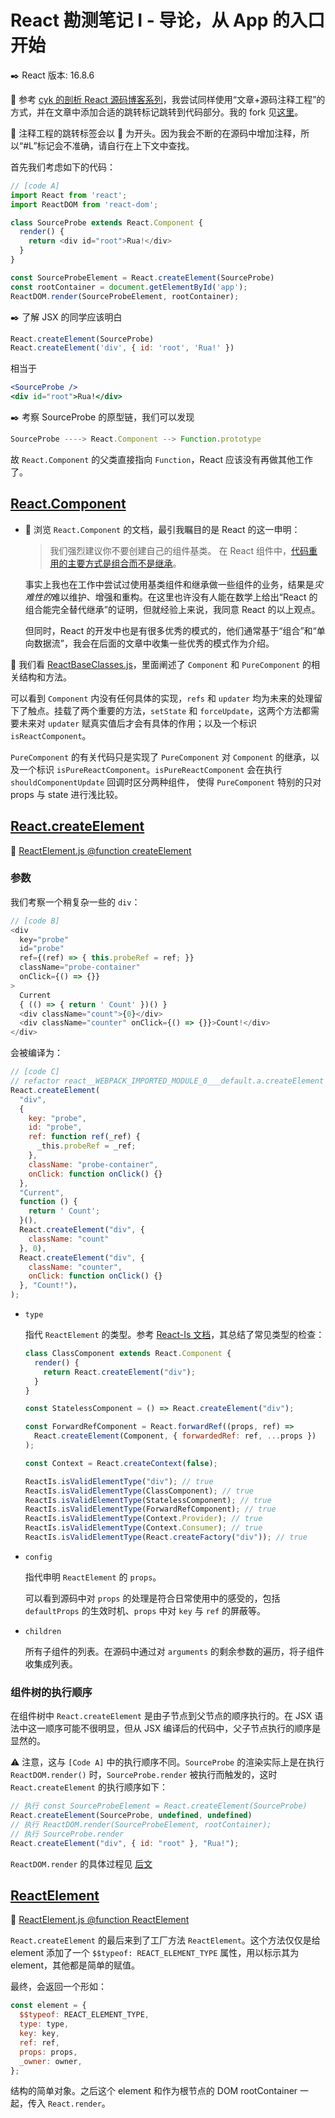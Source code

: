 # React 勘测笔记 I - 导论，从 App 的入口开始

:black_nib: React 版本: 16.8.6

:beers: 参考 [cyk 的剖析 React 源码博客系列](https://juejin.im/post/5cbae9a8e51d456e2809fba3)，我尝试同样使用“文章+源码注释工程”的方式，并在文章中添加合适的跳转标记跳转到代码部分。我的 fork 见[这里](https://github.com/TAUnionOtto/react-interpretation)。

:dolphin: 注释工程的跳转标签会以 :dolphin: 为开头。因为我会不断的在源码中增加注释，所以“#L”标记会不准确，请自行在上下文中查找。

首先我们考虑如下的代码：

```js
// [code A]
import React from 'react';
import ReactDOM from 'react-dom';

class SourceProbe extends React.Component {
  render() {
    return <div id="root">Rua!</div>
  }
}

const SourceProbeElement = React.createElement(SourceProbe)
const rootContainer = document.getElementById('app');
ReactDOM.render(SourceProbeElement, rootContainer);
```

:black_nib: 了解 JSX 的同学应该明白

  ```js
  React.createElement(SourceProbe)
  React.createElement('div', { id: 'root', 'Rua!' })
  ```

  相当于

  ```jsx
  <SourceProbe />
  <div id="root">Rua!</div>
  ```

:black_nib: 考察 SourceProbe 的原型链，我们可以发现

  ```js
  SourceProbe ----> React.Component --> Function.prototype
  ```

  故 `React.Component` 的父类直接指向 `Function`，React 应该没有再做其他工作了。

## [React.Component](https://zh-hans.reactjs.org/docs/react-component.html)

- :watermelon: 浏览 `React.Component` 的文档，最引我瞩目的是 React 的这一申明：

  > 我们强烈建议你不要创建自己的组件基类。 在 React 组件中，[代码重用的主要方式是组合而不是继承](https://zh-hans.reactjs.org/docs/composition-vs-inheritance.html)。

  事实上我也在工作中尝试过使用基类组件和继承做一些组件的业务，结果是*灾难性的*难以维护、增强和重构。在这里也许没有人能在数学上给出“React 的组合能完全替代继承”的证明，但就经验上来说，我同意 React 的以上观点。

  但同时，React 的开发中也是有很多优秀的模式的，他们通常基于“组合”和“单向数据流”，我会在后面的文章中收集一些优秀的模式作为介绍。

:dolphin: 我们看 [ReactBaseClasses.js](https://github.com/TAUnionOtto/react-interpretation/blob/master/packages/react/src/ReactBaseClasses.js)，里面阐述了 `Component` 和 `PureComponent` 的相关结构和方法。

可以看到 `Component` 内没有任何具体的实现，`refs` 和 `updater` 均为未来的处理留下了触点。挂载了两个重要的方法，`setState` 和 `forceUpdate`，这两个方法都需要未来对 `updater` 赋真实值后才会有具体的作用；以及一个标识 `isReactComponent`。

`PureComponent` 的有关代码只是实现了 `PureComponent` 对 `Component` 的继承，以及一个标识 `isPureReactComponent`。`isPureReactComponent` 会在执行 `shouldComponentUpdate` 回调时区分两种组件， 使得 `PureComponent` 特别的只对 props 与 state 进行浅比较。

## [React.createElement](https://zh-hans.reactjs.org/docs/react-api.html#createelement)

:dolphin: [ReactElement.js @function createElement](https://github.com/TAUnionOtto/react-interpretation/blob/master/packages/react/src/ReactElement.js#188)

### 参数

我们考察一个稍复杂一些的 `div`：

```js
// [code B]
<div
  key="probe"
  id="probe"
  ref={(ref) => { this.probeRef = ref; }}
  className="probe-container"
  onClick={() => {}}
>
  Current
  { (() => { return ' Count' })() }
  <div className="count">{0}</div>
  <div className="counter" onClick={() => {}}>Count!</div>
</div>
```

会被编译为：

```js
// [code C]
// refactor react__WEBPACK_IMPORTED_MODULE_0___default.a.createElement as React.createElement
React.createElement(
  "div",
  {
    key: "probe",
    id: "probe",
    ref: function ref(_ref) {
      _this.probeRef = _ref;
    },
    className: "probe-container",
    onClick: function onClick() {}
  },
  "Current",
  function () {
    return ' Count';
  }(),
  React.createElement("div", {
    className: "count"
  }, 0),
  React.createElement("div", {
    className: "counter",
    onClick: function onClick() {}
  }, "Count!")，
);
```

- `type`

  指代 `ReactElement` 的类型。参考 [React-Is 文档](https://github.com/TAUnionOtto/react-interpretation/blob/master/packages/react-is/README.md)，其总结了常见类型的检查：

  ```js
  class ClassComponent extends React.Component {
    render() {
      return React.createElement("div");
    }
  }

  const StatelessComponent = () => React.createElement("div");

  const ForwardRefComponent = React.forwardRef((props, ref) =>
    React.createElement(Component, { forwardedRef: ref, ...props })
  );

  const Context = React.createContext(false);

  ReactIs.isValidElementType("div"); // true
  ReactIs.isValidElementType(ClassComponent); // true
  ReactIs.isValidElementType(StatelessComponent); // true
  ReactIs.isValidElementType(ForwardRefComponent); // true
  ReactIs.isValidElementType(Context.Provider); // true
  ReactIs.isValidElementType(Context.Consumer); // true
  ReactIs.isValidElementType(React.createFactory("div")); // true
  ```

- `config`

  指代申明 `ReactElement` 的 `props`。

  可以看到源码中对 `props` 的处理是符合日常使用中的感受的，包括 `defaultProps` 的生效时机、`props` 中对 `key` 与 `ref` 的屏蔽等。

- `children`

  所有子组件的列表。在源码中通过对 `arguments` 的剩余参数的遍历，将子组件收集成列表。

### 组件树的执行顺序

在组件树中 `React.createElement` 是由子节点到父节点的顺序执行的。在 JSX 语法中这一顺序可能不很明显，但从 JSX 编译后的代码中，父子节点执行的顺序是显然的。

:warning: 注意，这与 `[Code A]` 中的执行顺序不同。`SourceProbe` 的渲染实际上是在执行 `ReactDOM.render()` 时，`SourceProbe.render` 被执行而触发的，这时 `React.createElement` 的执行顺序如下：

```js
// 执行 const SourceProbeElement = React.createElement(SourceProbe)
React.createElement(SourceProbe, undefined, undefined)
// 执行 ReactDOM.render(SourceProbeElement, rootContainer);
// 执行 SourceProbe.render
React.createElement("div", { id: "root" }, "Rua!");
```

`ReactDOM.render` 的具体过程见 [后文](https://github.com/TAUnionOtto/Blog/blob/master/05.React%20%E5%8B%98%E6%B5%8B%E7%AC%94%E8%AE%B0%20II%20-%20render%20%E7%9A%84%E2%80%9C%E4%B8%80%E7%9E%AC%E2%80%9D.md)

## [ReactElement](https://zh-hans.reactjs.org/docs/react-api.html#createelement)

:dolphin: [ReactElement.js @function ReactElement](https://github.com/TAUnionOtto/react-interpretation/blob/master/packages/react/src/ReactElement.js#124)

`React.createElement` 的最后来到了工厂方法 `ReactElement`。这个方法仅仅是给 element 添加了一个 `$$typeof: REACT_ELEMENT_TYPE` 属性，用以标示其为 element，其他都是简单的赋值。

最终，会返回一个形如：

```js
const element = {
  $$typeof: REACT_ELEMENT_TYPE,
  type: type,
  key: key,
  ref: ref,
  props: props,
  _owner: owner,
};
```

结构的简单对象。之后这个 element 和作为根节点的 DOM rootContainer 一起，传入 `React.render`。